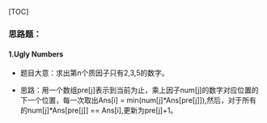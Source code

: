 [TOC]

### 思路题：

#### 1.Ugly Numbers

* 题目大意：求出第n个质因子只有2,3,5的数字。

* 思路：用一个数组pre[j]表示到当前为止，乘上因子num[j]的数字对应位置的下一个位置，每一次取出Ans[i] = min(num[j]*Ans[pre[j]]),然后，对于所有的num[j]*Ans[pre[j]] == Ans[i],更新为pre[j]+1。
